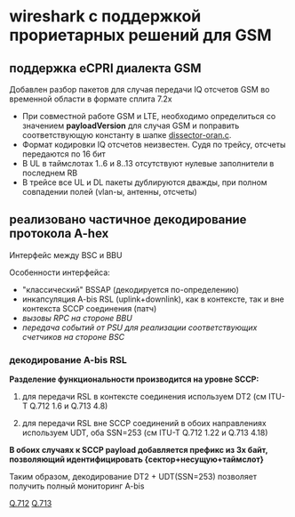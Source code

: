 # wireshark c поддержкой прориетарных решений для GSM

## поддержка eCPRI диалекта GSM

Добавлен разбор пакетов для случая передачи IQ отсчетов GSM во временной области в формате сплита 7.2x

* При совместной работе GSM и LTE, необходимо определиться со значением **payloadVersion** для случая GSM и поправить соответствующую константу в шапке [dissector-oran.c](epan/dissectors/packet-oran.c).
* Формат кодировки IQ отсчетов неизвестен. Судя по трейсу, отсчеты передаются по 16 бит
* В UL в таймслотах 1..6 и 8..13 отсутствуют нулевые заполнители в последнем RB
* В трейсе все UL и DL пакеты дублируются дважды, при полном совпадении полей (vlan-ы, антенны, отсчеты) 

## реализовано частичное декoдирование протокола A-hex

Интерфейс между BSC и BBU

Особенности интерфейса:

* "классический" BSSAP (декодируется по-определению)
* инкапсуляция A-bis RSL (uplink+downlink), как в контексте, так и вне контекста SCCP соединения (патч)
* _вызовы RPC на стороне BBU_
* _передача событий от PSU для реализации соответствующих счетчиков на стороне BSC_

### декодирование A-bis RSL

**Разделение функциональности производится на уровне SCCP:**

1. для передачи RSL в контексте соединения используем DT2 (см ITU-T Q.712 1.6 и Q.713 4.8)

2. для передачи RSL вне SCCP соединений в обоих направлениях используем UDT, оба SSN=253 (см ITU-T Q.712 1.22 и Q.713 4.18)

**В обоих случаях к SCCP payload добавляется префикс из 3х байт, позволяющий идентифицировать {сектор+несущую+таймслот}**

Таким образом, декодирование DT2 + UDT(SSN=253) позволяет получить полный мониторинг A-bis 

[Q.712](https://www.itu.int/rec/recommendation.asp?lang=en&parent=T-REC-Q.712-199607-I)
[Q.713](https://www.itu.int/rec/dologin_pub.asp?lang=eid=T-REC-Q.713-200103-I!!PDF-E&type=items)

